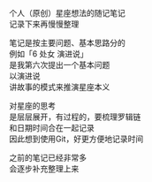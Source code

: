 个人（原创）星座想法的随记笔记  
记录下来再慢慢整理

笔记是按主要问题、基本思路分的  
例如「6 处女 演进说」  
是我第六次提出一个基本问题  
以演进说  
讲故事的模式来推演星座本义

对星座的思考  
是层层展开，有过程的，要梳理罗辑链  
和日期时间合在一起记录  
因此想到使用Git，好更方便地记录时间

之前的笔记已经非常多  
会逐步补充整理上来